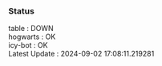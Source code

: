 ### Status


table : DOWN  
hogwarts : OK  
icy-bot : OK  
Latest Update : 2024-09-02 17:08:11.219281
